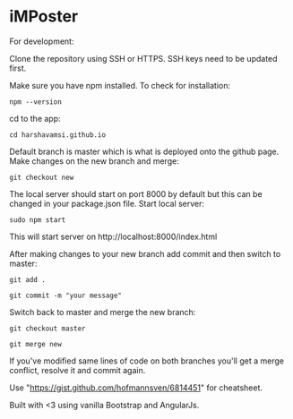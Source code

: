 iMPoster
============

For development:

Clone the repository using SSH or HTTPS. SSH keys need to be updated first.

Make sure you have npm installed. To check for installation:

    npm --version

cd to the app:

    cd harshavamsi.github.io

Default branch is master which is what is deployed onto the github page. Make changes on the new branch and merge:

    git checkout new

The local server should start on port 8000 by default but this can be changed in your package.json file. Start local server:

    sudo npm start

This will start server on http://localhost:8000/index.html

After making changes to your new branch add commit and then switch to master:

    git add .

    git commit -m "your message"

Switch back to master and merge the new branch:

    git checkout master

    git merge new

If you've modified same lines of code on both branches you'll get a merge conflict, resolve it and commit again.    

Use "https://gist.github.com/hofmannsven/6814451" for cheatsheet.


Built with <3 using vanilla Bootstrap and AngularJs.
